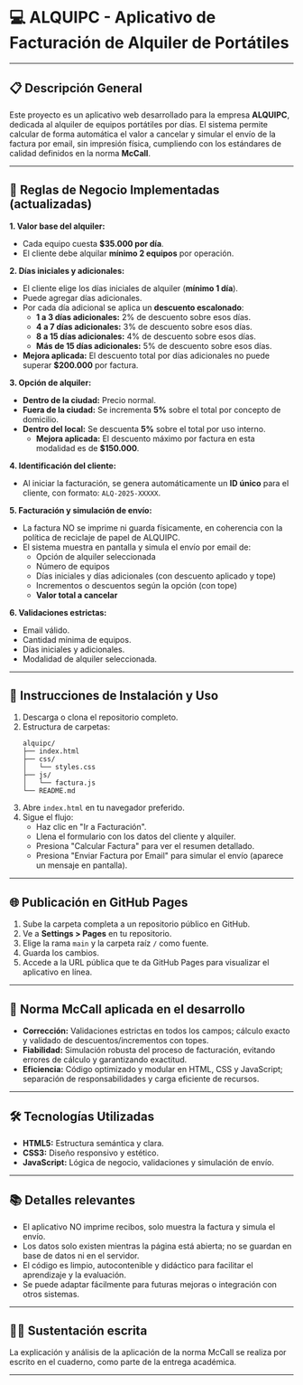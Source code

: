 # 💻 ALQUIPC - Aplicativo de Facturación de Alquiler de Portátiles

---

## 📋 Descripción General

Este proyecto es un aplicativo web desarrollado para la empresa **ALQUIPC**, dedicada al alquiler de equipos portátiles por días. El sistema permite calcular de forma automática el valor a cancelar y simular el envío de la factura por email, sin impresión física, cumpliendo con los estándares de calidad definidos en la norma **McCall**.

---

## 🧠 Reglas de Negocio Implementadas (actualizadas)

**1. Valor base del alquiler:**
- Cada equipo cuesta **$35.000 por día**.
- El cliente debe alquilar **mínimo 2 equipos** por operación.

**2. Días iniciales y adicionales:**
- El cliente elige los días iniciales de alquiler (**mínimo 1 día**).
- Puede agregar días adicionales.
- Por cada día adicional se aplica un **descuento escalonado**:
  - **1 a 3 días adicionales:** 2% de descuento sobre esos días.
  - **4 a 7 días adicionales:** 3% de descuento sobre esos días.
  - **8 a 15 días adicionales:** 4% de descuento sobre esos días.
  - **Más de 15 días adicionales:** 5% de descuento sobre esos días.
- **Mejora aplicada:** El descuento total por días adicionales no puede superar **$200.000** por factura.

**3. Opción de alquiler:**
- **Dentro de la ciudad:** Precio normal.
- **Fuera de la ciudad:** Se incrementa **5%** sobre el total por concepto de domicilio.
- **Dentro del local:** Se descuenta **5%** sobre el total por uso interno.
  - **Mejora aplicada:** El descuento máximo por factura en esta modalidad es de **$150.000**.

**4. Identificación del cliente:**
- Al iniciar la facturación, se genera automáticamente un **ID único** para el cliente, con formato: `ALQ-2025-XXXXX`.

**5. Facturación y simulación de envío:**
- La factura NO se imprime ni guarda físicamente, en coherencia con la política de reciclaje de papel de ALQUIPC.
- El sistema muestra en pantalla y simula el envío por email de:
  - Opción de alquiler seleccionada
  - Número de equipos
  - Días iniciales y días adicionales (con descuento aplicado y tope)
  - Incrementos o descuentos según la opción (con tope)
  - **Valor total a cancelar**

**6. Validaciones estrictas:**
- Email válido.
- Cantidad mínima de equipos.
- Días iniciales y adicionales.
- Modalidad de alquiler seleccionada.

---

## 🚀 Instrucciones de Instalación y Uso

1. Descarga o clona el repositorio completo.
2. Estructura de carpetas:
   ```
   alquipc/
   ├── index.html
   ├── css/
   │   └── styles.css
   ├── js/
   │   └── factura.js
   └── README.md
   ```
3. Abre `index.html` en tu navegador preferido.
4. Sigue el flujo:
   - Haz clic en "Ir a Facturación".
   - Llena el formulario con los datos del cliente y alquiler.
   - Presiona "Calcular Factura" para ver el resumen detallado.
   - Presiona "Enviar Factura por Email" para simular el envío (aparece un mensaje en pantalla).

---

## 🌐 Publicación en GitHub Pages

1. Sube la carpeta completa a un repositorio público en GitHub.
2. Ve a **Settings > Pages** en tu repositorio.
3. Elige la rama `main` y la carpeta raíz `/` como fuente.
4. Guarda los cambios.
5. Accede a la URL pública que te da GitHub Pages para visualizar el aplicativo en línea.

---

## 🏅 Norma McCall aplicada en el desarrollo

- **Corrección:** Validaciones estrictas en todos los campos; cálculo exacto y validado de descuentos/incrementos con topes.
- **Fiabilidad:** Simulación robusta del proceso de facturación, evitando errores de cálculo y garantizando exactitud.
- **Eficiencia:** Código optimizado y modular en HTML, CSS y JavaScript; separación de responsabilidades y carga eficiente de recursos.

---

## 🛠 Tecnologías Utilizadas

- **HTML5:** Estructura semántica y clara.
- **CSS3:** Diseño responsivo y estético.
- **JavaScript:** Lógica de negocio, validaciones y simulación de envío.

---

## 📚 Detalles relevantes

- El aplicativo NO imprime recibos, solo muestra la factura y simula el envío.
- Los datos solo existen mientras la página está abierta; no se guardan en base de datos ni en el servidor.
- El código es limpio, autocontenible y didáctico para facilitar el aprendizaje y la evaluación.
- Se puede adaptar fácilmente para futuras mejoras o integración con otros sistemas.

---

## 👩‍🏫 Sustentación escrita

La explicación y análisis de la aplicación de la norma McCall se realiza por escrito en el cuaderno, como parte de la entrega académica.

---
